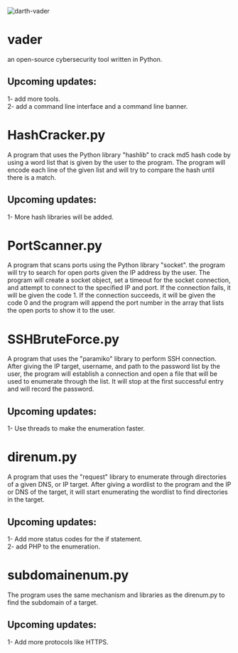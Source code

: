 ![darth-vader](https://github.com/MuhiEddinTahhan/vader/assets/96084107/7b0e2894-b6e1-4d24-85eb-98da3a95cb9f)

# vader
an open-source cybersecurity tool written in Python.
## Upcoming updates:
1- add more tools.  
2- add a command line interface and a command line banner.  

# HashCracker.py
A program that uses the Python library "hashlib" to crack md5 hash code by using a word list that is given by the user to the program. The program will encode each line of the given list and will try to compare the hash until there is a match.  
## Upcoming updates:
1- More hash libraries will be added.  

# PortScanner.py
A program that scans ports using the Python library "socket". the program will try to search for open ports given the IP address by the user. The program will create a socket object, set a timeout for the socket connection, and attempt to connect to the specified IP and port. If the connection fails, it will be given the code 1. If the connection succeeds, it will be given the code 0 and the program will append the port number in the array that lists the open ports to show it to the user.  

# SSHBruteForce.py
A program that uses the "paramiko" library to perform SSH connection. After giving the IP target, username, and path to the password list by the user, the program will establish a connection and open a file that will be used to enumerate through the list. It will stop at the first successful entry and will record the password.  
## Upcoming updates:
1- Use threads to make the enumeration faster.  

# direnum.py
A program that uses the "request" library to enumerate through directories of a given DNS, or IP target. After giving a wordlist to the program and the IP or DNS of the target, it will start enumerating the wordlist to find directories in the target. 
## Upcoming updates:
1- Add more status codes for the if statement.  
2- add PHP to the enumeration.  

# subdomainenum.py
The program uses the same mechanism and libraries as the direnum.py to find the subdomain of a target.  
## Upcoming updates:
1- Add more protocols like HTTPS.  

